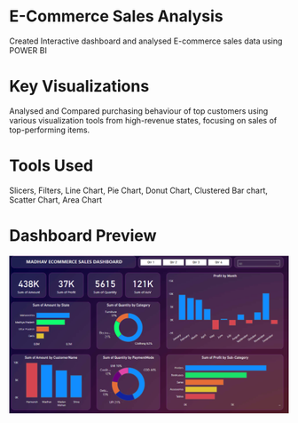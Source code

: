 # E-Commerce Sales Analysis
Created Interactive dashboard and analysed E-commerce sales data using POWER BI
# Key Visualizations
Analysed and Compared purchasing behaviour of top customers using various visualization tools from high-revenue states, focusing on sales of top-performing items.
# Tools Used
Slicers, Filters, Line Chart, Pie Chart, Donut Chart, Clustered Bar chart, Scatter Chart, Area Chart
# Dashboard Preview
![dashboard image preview](dashboard.png)
